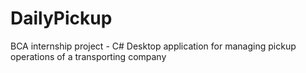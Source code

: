 # DailyPickup
BCA internship project - C# Desktop application for managing pickup operations of a transporting company
